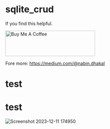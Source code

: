 # sqlite_crud

If you find this helpful.

<a href="https://www.buymeacoffee.com/nabindhakal" target="_blank"><img src="https://cdn.buymeacoffee.com/buttons/default-orange.png" alt="Buy Me A Coffee" height="80" width="280"></a>

Fore more: https://medium.com/@nabin.dhakal
# test
# test


![Screenshot 2023-12-11 174950](https://github.com/sravan1223/sravan1223/assets/153508717/84ddb919-17e4-44fb-95e1-759025dfd79b)

